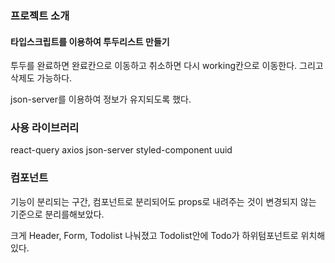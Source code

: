 ### 프로젝트 소개

#### 타입스크립트를 이용하여 투두리스트 만들기

투두를 완료하면 완료칸으로 이동하고 취소하면 다시 working칸으로 이동한다. 그리고 삭제도 가능하다.

json-server를 이용하여 정보가 유지되도록 했다.

### 사용 라이브러리

react-query
axios
json-server
styled-component
uuid

### 컴포넌트

기능이 분리되는 구간, 컴포넌트로 분리되어도 props로 내려주는 것이 변경되지 않는 기준으로 분리를해보았다.

크게 Header, Form, Todolist 나눠졌고 Todolist안에 Todo가 하위텀포넌트로 위치해있다.
